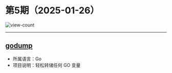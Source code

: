 # 第5期（2025-01-26）

![view-count](https://count.getloli.com/@xiaoxuan6-weekly-20250126)

---
## [godump](https://github.com/yassinebenaid/godump)
- 所属语言：Go
- 项目说明：轻松转储任何 GO 变量
